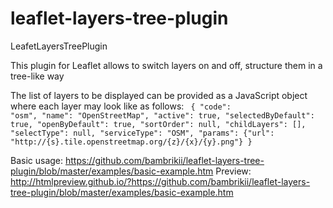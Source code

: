 # leaflet-layers-tree-plugin

LeafetLayersTreePlugin

This plugin for Leaflet allows to switch layers on and off, structure them in a tree-like way

The list of layers to be displayed can be provided as a JavaScript object where each layer may look like as follows:
<code>
			{
			    "code": "osm",
			    "name": "OpenStreetMap",
			    "active": true,
			    "selectedByDefault": true,
			    "openByDefault": true,
			    "sortOrder": null,
			    "childLayers": [],
			    "selectType": null,
			    "serviceType": "OSM",
			    "params": {"url": "http://{s}.tile.openstreetmap.org/{z}/{x}/{y}.png"}
			}
</code>

Basic usage: https://github.com/bambrikii/leaflet-layers-tree-plugin/blob/master/examples/basic-example.htm
Preview: http://htmlpreview.github.io/?https://github.com/bambrikii/leaflet-layers-tree-plugin/blob/master/examples/basic-example.htm
